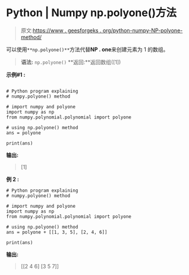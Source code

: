 # Python | Numpy np.polyone()方法

> 原文:[https://www . geesforgeks . org/python-numpy-NP-polyone-method/](https://www.geeksforgeeks.org/python-numpy-np-polyone-method/)

可以使用`**np.polyone()**`方法代替**NP . one**来创建元素为 1 的数组。

> **语法:** `np.polyone()`
> **返回:**返回数组([1])

**示例#1 :**

```

# Python program explaining
# numpy.polyone() method 

# import numpy and polyone
import numpy as np
from numpy.polynomial.polynomial import polyone

# using np.polyone() method
ans = polyone

print(ans)
```

**输出:**

> [1]

**例 2 :**

```
# Python program explaining
# numpy.polyone() method 

# import numpy and polyone
import numpy as np
from numpy.polynomial.polynomial import polyone

# using np.polyone() method
ans = polyone + [[1, 3, 5], [2, 4, 6]]

print(ans)
```

**输出:**

> [[2 4 6]
> [3 5 7]]